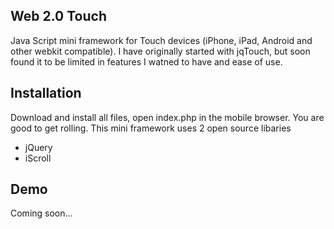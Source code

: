 ## Web 2.0 TouchJava Script mini framework for Touch devices (iPhone, iPad, Android and other webkit compatible). I have originally started with jqTouch, but soon found it to be limited in features I watned to have and ease of use. ## InstallationDownload and install all files, open index.php in the mobile browser. You are good to get rolling. This mini framework uses 2 open source libaries- jQuery- iScroll## DemoComing soon...